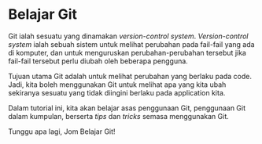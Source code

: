 # Belajar Git

Git ialah sesuatu yang dinamakan *version-control system*. *Version-control
system* ialah sebuah sistem untuk melihat perubahan pada fail-fail yang ada di
komputer, dan untuk menguruskan perubahan-perubahan tersebut jika fail-fail
tersebut perlu diubah oleh beberapa pengguna.

Tujuan utama Git adalah untuk melihat perubahan yang berlaku pada code. Jadi,
kita boleh menggunakan Git untuk melihat apa yang kita ubah sekiranya sesuatu
yang tidak diingini berlaku pada application kita.

Dalam tutorial ini, kita akan belajar asas penggunaan Git, penggunaan Git dalam
kumpulan, berserta *tips* dan *tricks* semasa menggunakan Git.

Tunggu apa lagi, Jom Belajar Git!
